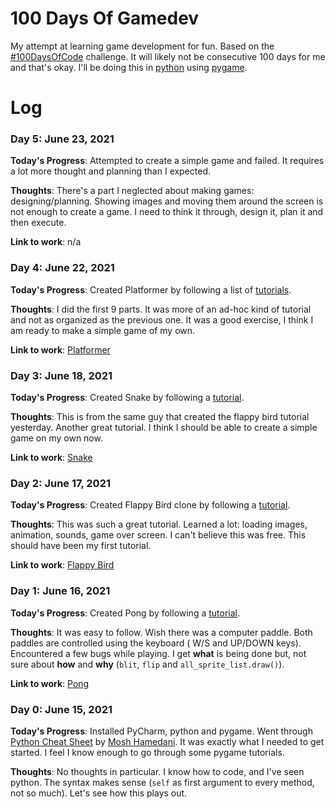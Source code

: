 # 100 Days Of Gamedev

My attempt at learning game development for fun. Based on
the [#100DaysOfCode](https://github.com/kallaway/100-days-of-code) challenge. It will likely not be consecutive 100 days
for me and that's okay. I'll be doing this in [python](https://www.python.org/) using [pygame](https://www.pygame.org/).

# Log

### Day 5: June 23, 2021

**Today's Progress**: Attempted to create a simple game and failed. It requires a lot more thought and
planning than I expected.

**Thoughts**: There's a part I neglected about making games: designing/planning. Showing images and moving them around
the screen is not enough to create a game. I need to think it through, design it, plan it and then execute.

**Link to work**: n/a

### Day 4: June 22, 2021

**Today's Progress**: Created Platformer by following a list
of [tutorials](https://www.youtube.com/playlist?list=PLjcN1EyupaQnHM1I9SmiXfbT6aG4ezUvu).

**Thoughts**: I did the first 9 parts. It was more of an ad-hoc kind of tutorial and not as organized as the previous
one. It was a good exercise, I think I am ready to make a simple game of my own.

**Link to work**: [Platformer](https://github.com/statickarma/100-days-of-gamedev/tree/main/04-platformer)

### Day 3: June 18, 2021

**Today's Progress**: Created Snake by following a [tutorial](https://www.youtube.com/watch?v=QFvqStqPCRU).

**Thoughts**: This is from the same guy that created the flappy bird tutorial yesterday. Another great tutorial. I think
I should be able to create a simple game on my own now.

**Link to work**: [Snake](https://github.com/statickarma/100-days-of-gamedev/tree/main/03-snake)

### Day 2: June 17, 2021

**Today's Progress**: Created Flappy Bird clone by following a [tutorial](https://www.youtube.com/watch?v=UZg49z76cLw).

**Thoughts**: This was such a great tutorial. Learned a lot: loading images, animation, sounds, game over screen. I
can't believe this was free. This should have been my first tutorial.

**Link to work**: [Flappy Bird](https://github.com/statickarma/100-days-of-gamedev/tree/main/02-flappy-bird)

### Day 1: June 16, 2021

**Today's Progress**: Created Pong by following
a [tutorial](https://www.101computing.net/pong-tutorial-using-pygame-getting-started/).

**Thoughts**: It was easy to follow. Wish there was a computer paddle. Both paddles are controlled using the keyboard (
W/S and UP/DOWN keys). Encountered a few bugs while playing. I get **what** is being done but, not sure about **how**
and **why** (`blit`, `flip` and `all_sprite_list.draw()`).

**Link to work**: [Pong](https://github.com/statickarma/100-days-of-gamedev/tree/main/01-pong)

### Day 0: June 15, 2021

**Today's Progress**: Installed PyCharm, python and pygame. Went
through [Python Cheat Sheet](https://programmingwithmosh.com/wp-content/uploads/2019/02/Python-Cheat-Sheet.pdf)
by [Mosh Hamedani](https://twitter.com/moshhamedani). It was exactly what I needed to get started. I feel I know enough
to go through some pygame tutorials.

**Thoughts**: No thoughts in particular. I know how to code, and I've seen python. The syntax makes sense (`self` as
first argument to every method, not so much). Let's see how this plays out. 
